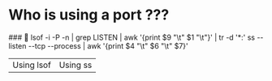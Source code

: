 # Who is using a port ???

<table>
###  👋
<td> Using lsof </td>
	lsof -i -P -n | grep LISTEN | awk '{print $9 "\t" $1 "\t"}' | tr -d '*:'
<td> Using ss </td>
		ss --listen --tcp --process  | awk '{print $4 "\t" $6 "\t" $7}'
</table>